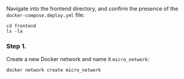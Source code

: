 Navigate into the frontend directory, and confirm the presence of the `docker-compose.deploy.yml` file:

```
cd frontend
ls -la
```

### Step 1.
Create a new Docker network and name it ```micro_network```:
```
docker network create micro_network
```
